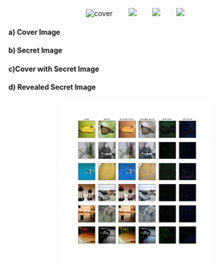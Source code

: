 
<p align="center">
<img src ="https://github.com/Shreyanshi200/Image-Steganography-using-CNN/assets/120807907/f28972ee-4b58-480f-a8de-a9d38c927a34" alt = "cover" width="20%">&nbsp; &nbsp; &nbsp; &nbsp;
<img src = "https://github.com/Shreyanshi200/Image-Steganography-using-CNN/assets/120807907/c44cf3b9-fc4f-4f6e-81c6-7e61e661538c" width="20%">&nbsp; &nbsp; &nbsp; &nbsp;
<img src="https://github.com/Shreyanshi200/Image-Steganography-using-CNN/assets/120807907/cf5766d3-4f77-4f82-92d1-aa82c815491f" width="20%">&nbsp; &nbsp; &nbsp; &nbsp;
<img src ="https://github.com/Shreyanshi200/Image-Steganography-using-CNN/assets/120807907/1a7aa1f2-bb00-4246-96e0-b963a0e31359" width="20%">
</p>
<h4> a) Cover Image</h4>
<h4>b) Secret Image</h4>
<h4>c)Cover with Secret Image</h4>
<h4>d) Revealed Secret Image</h4>
<p align="center">
<img  src="https://github.com/Shreyanshi200/Image-Steganography-using-CNN/blob/main/diffimage.png?raw=true" width="60%">
</p>
